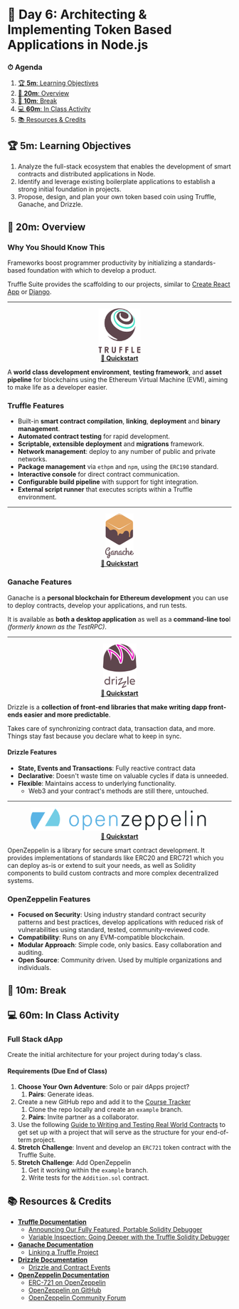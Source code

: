 # 📜 Day 6: Architecting & Implementing Token Based Applications in Node.js

### ⏱ Agenda

1. [🏆 **5m**: Learning Objectives](#%F0%9F%8F%86-5m-learning-objectives)
2. [📖 **20m**: Overview](#%F0%9F%93%96-20m-overview)
3. [🌴 **10m**: Break](#%F0%9F%8C%B4-10m-break)
4. [💻 **60m**: In Class Activity](#%F0%9F%92%BB-60m-in-class-activity)
5. [📚 Resources & Credits](#%F0%9F%93%9A-resources--credits)

## 🏆 **5m**: Learning Objectives

1. Analyze the full-stack ecosystem that enables the development of smart contracts and distributed applications in Node.
2. Identify and leverage existing boilerplate applications to establish a strong initial foundation in projects.
3. Propose, design, and plan your own token based coin using Truffle, Ganache, and Drizzle.

## 📖 **20m**: Overview

### Why You Should Know This

Frameworks boost programmer productivity by initializing a standards-based foundation with which to develop a product.

Truffle Suite provides the scaffolding to our projects, similar to [Create React App](https://github.com/facebook/create-react-app) or [Django](https://djangoproject.com).

---

<p align="center"><img src="../Resources/truffle.svg" height="100"><br><a href="https://www.trufflesuite.com/docs/truffle/quickstart"><strong>🔗 Quickstart</strong></a></p>

A **world class development environment**, **testing framework**, and **asset pipeline** for blockchains using the Ethereum Virtual Machine (EVM), aiming to make life as a developer easier.

### Truffle Features

- Built-in **smart contract compilation**, **linking**, **deployment** and **binary management**.
- **Automated contract testing** for rapid development.
- **Scriptable, extensible deployment** and **migrations** framework.
- **Network management**: deploy to any number of public and private networks.
- **Package management** via `ethpm` and `npm`, using the `ERC190` standard.
- **Interactive console** for direct contract communication.
- **Configurable build pipeline** with support for tight integration.
- **External script runner** that executes scripts within a Truffle environment.

---

<p align="center"><img src="../Resources/ganache.svg" height="100"><br><a href="https://www.trufflesuite.com/docs/ganache/quickstart"><strong>🔗 Quickstart</strong></a></p>

### Ganache Features

Ganache is a **personal blockchain for Ethereum development** you can use to deploy contracts, develop your applications, and run tests.

It is available as **both a desktop application** as well as a **command-line too**l *(formerly known as the TestRPC)*.

---

<p align="center"><img src="../Resources/drizzle.svg" height="100"><br><a href="https://www.trufflesuite.com/docs/drizzle/quickstart"><strong>🔗 Quickstart</strong></a></p>

Drizzle is a **collection of front-end libraries that make writing dapp front-ends easier and more predictable**.

Takes care of synchronizing contract data, transaction data, and more. Things stay fast because you declare what to keep in sync.

#### Drizzle Features

- **State, Events and Transactions**: Fully reactive contract data
- **Declarative**: Doesn't waste time on valuable cycles if data is unneeded.
- **Flexible**: Maintains access to underlying functionality.
    - Web3 and your contract's methods are still there, untouched.

---

<p align="center"><img src="../Resources/openzeppelin.png" width="400"><br><a href="https://docs.openzeppelin.org/v2.3.0/get-started"><strong>🔗 Quickstart</strong></a></p>



OpenZeppelin is a library for secure smart contract development. It provides implementations of standards like ERC20 and ERC721 which you can deploy as-is or extend to suit your needs, as well as Solidity components to build custom contracts and more complex decentralized systems.

### OpenZeppelin Features

- **Focused on Security**: Using industry standard contract security patterns and best practices, develop applications with reduced risk of vulnerabilities using standard, tested, community-reviewed code.
- **Compatibility**: Runs on any EVM-compatible blockchain.
- **Modular Approach**: Simple code, only basics. Easy collaboration and auditing.
- **Open Source**: Community driven. Used by multiple organizations and individuals.


## 🌴 **10m**: Break

## 💻 **60m**: In Class Activity

### Full Stack dApp

Create the initial architecture for your project during today's class.

#### Requirements (Due End of Class)

1. **Choose Your Own Adventure**: Solo or pair dApps project?
      1. **Pairs**: Generate ideas.
2. Create a new GitHub repo and add it to the [Course Tracker](make.sc/trackbew2.4)
      1. Clone the repo locally and create an `example` branch.
      2. **Pairs**: Invite partner as a collaborator.
3. Use the following [Guide to Writing and Testing Real World Contracts](https://hashnode.com/post/the-2018-guide-to-writing-and-testing-real-world-crowdsale-contracts-cjcs8dfes00apmdwthw03c2jq) to get set up with a project that will serve as the structure for your end-of-term project.
4. **Stretch Challenge**: Invent and develop an `ERC721` token contract with the Truffle Suite.
5. **Stretch Challenge**: Add OpenZeppelin
      1. Get it working within the `example` branch.
      2. Write tests for the `Addition.sol` contract.

## 📚 Resources & Credits

- **[Truffle Documentation](https://www.trufflesuite.com/docs)**
    - [Announcing Our Fully Featured, Portable Solidity Debugger](https://www.trufflesuite.com/blog/announcing-full-portable-solidity-debugger)
    - [Variable Inspection: Going Deeper with the Truffle Solidity Debugger](https://www.trufflesuite.com/tutorials/debugger-variable-inspection)
- **[Ganache Documentation](https://www.trufflesuite.com/docs/ganache/overview)**
    - [Linking a Truffle Project](https://www.trufflesuite.com/docs/ganache/truffle-projects/linking-a-truffle-project)
- **[Drizzle Documentation](https://www.trufflesuite.com/docs/drizzle/overview)**
    - [Drizzle and Contract Events](https://www.trufflesuite.com/tutorials/drizzle-and-contract-events)
- **[OpenZeppelin Documentation](https://docs.openzeppelin.org/v2.3.0/get-started)**
    - [ERC-721 on OpenZeppelin](https://docs.openzeppelin.org/v2.3.0/api/token/erc721)
    - [OpenZeppelin on GitHub](https://github.com/OpenZeppelin/openzeppelin-solidity)
    - [OpenZeppelin Community Forum](https://forum.zeppelin.solutions/)
